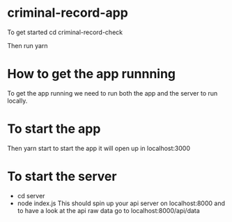 # criminal-record-app

To get started cd criminal-record-check

Then run yarn

# How to get the app runnning
To get the app running we need to run both the app and the server to run locally. 

# To start the app
Then yarn start to start the app it will open up in localhost:3000

# To start the server
- cd server
- node index.js
This should spin up your api server on localhost:8000 and to have a look at the api raw data go to localhost:8000/api/data
